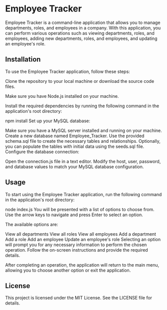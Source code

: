 # Employee Tracker
Employee Tracker is a command-line application that allows you to manage departments, roles, and employees in a company. With this application, you can perform various operations such as viewing departments, roles, and employees, adding new departments, roles, and employees, and updating an employee's role.

## Installation
To use the Employee Tracker application, follow these steps:

Clone the repository to your local machine or download the source code files.

Make sure you have Node.js installed on your machine.

Install the required dependencies by running the following command in the application's root directory:

npm install
Set up your MySQL database:

Make sure you have a MySQL server installed and running on your machine.
Create a new database named Employee_Tracker.
Use the provided schema.sql file to create the necessary tables and relationships.
Optionally, you can populate the tables with initial data using the seeds.sql file.
Configure the database connection:

Open the connection.js file in a text editor.
Modify the host, user, password, and database values to match your MySQL database configuration.

## Usage
To start using the Employee Tracker application, run the following command in the application's root directory:

node index.js
You will be presented with a list of options to choose from. Use the arrow keys to navigate and press Enter to select an option.

The available options are:

View all departments
View all roles
View all employees
Add a department
Add a role
Add an employee
Update an employee's role
Selecting an option will prompt you for any necessary information to perform the chosen operation. Follow the on-screen instructions and provide the required details.

After completing an operation, the application will return to the main menu, allowing you to choose another option or exit the application.

## License
This project is licensed under the MIT License. See the LICENSE file for details.